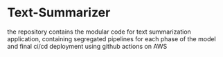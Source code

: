 # Text-Summarizer
the repository contains the modular code for text summarization application, containing segregated pipelines for each phase of the model and final ci/cd deployment using github actions on AWS
